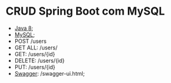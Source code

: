 ﻿# CRUD Spring Boot com MySQL

- [Java 8](https://www.oracle.com/technetwork/pt/java/javase/downloads/jdk8-downloads-2133151.html);
- [MySQL](https://www.mysql.com/);
 - POST /users
 - GET ALL: /users/
 - GET: /users/{id}
 - DELETE: /users/{id}
 - PUT: /users/{id}
- [Swagger](https://swagger.io/): /swagger-ui.html;
